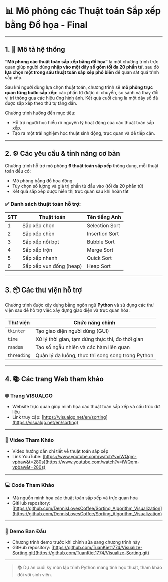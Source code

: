 # 📊 Mô phỏng các Thuật toán Sắp xếp bằng Đồ họa - Final

---

## 1. 📝 Mô tả hệ thống

**“Mô phỏng các thuật toán sắp xếp bằng đồ họa”** là một chương trình trực quan giúp người dùng **nhập vào một dãy số gồm tối đa 20 phần tử**, sau đó **lựa chọn một trong sáu thuật toán sắp xếp phổ biến** để quan sát quá trình sắp xếp.

Sau khi người dùng lựa chọn thuật toán, chương trình sẽ **mô phỏng trực quan từng bước sắp xếp**: các phần tử được di chuyển, so sánh và thay đổi vị trí thông qua các hiệu ứng hình ảnh. Kết quả cuối cùng là một dãy số đã được sắp xếp theo thứ tự tăng dần.

Chương trình hướng đến mục tiêu:
- Hỗ trợ người học hiểu rõ nguyên lý hoạt động của các thuật toán sắp xếp.
- Tạo ra một trải nghiệm học thuật sinh động, trực quan và dễ tiếp cận.

---

## 2. ⚙️ Các yêu cầu & tính năng cơ bản

Chương trình hỗ trợ mô phỏng **6 thuật toán sắp xếp** thông dụng, mỗi thuật toán đều có:
- Mô phỏng bằng đồ họa động
- Tùy chọn số lượng và giá trị phần tử đầu vào (tối đa 20 phần tử)
- Kết quả sắp xếp được hiển thị trực quan sau khi hoàn tất

### ✅ Danh sách thuật toán hỗ trợ:

| STT | Thuật toán                 | Tên tiếng Anh         |
|-----|----------------------------|------------------------|
| 1   | Sắp xếp chọn               | Selection Sort         |
| 2   | Sắp xếp chèn               | Insertion Sort         |
| 3   | Sắp xếp nổi bọt            | Bubble Sort            |
| 4   | Sắp xếp trộn               | Merge Sort             |
| 5   | Sắp xếp nhanh              | Quick Sort             |
| 6   | Sắp xếp vun đống (heap)    | Heap Sort              |

---

## 3. 📦 Các thư viện hỗ trợ

Chương trình được xây dựng bằng ngôn ngữ **Python** và sử dụng các thư viện sau để hỗ trợ việc xây dựng giao diện và trực quan hóa:

| Thư viện    | Chức năng chính                                    | 
|-------------|---------------------------------------------------|
| `tkinter`   | Tạo giao diện người dùng (GUI)                     | 
| `time`      | Xử lý thời gian, tạm dừng thực thi, đo thời gian  |
| `random`    | Tạo số ngẫu nhiên và các hàm liên quan            | 
| `threading` | Quản lý đa luồng, thực thi song song trong Python | 

---
## 4. 📚 Các trang Web tham khảo
### 🌐 Trang VISUALGO
- Website trực quan giúp minh họa các thuật toán sắp xếp và cấu trúc dữ liệu
- Link truy cập: [https://visualgo.net/en/sorting](https://visualgo.net/en/sorting)

---

### 🎥 Video Tham Khảo
- Video hướng dẫn chi tiết về thuật toán sắp xếp
- Link YouTube: [https://www.youtube.com/watch?v=iWQqm-vpbaw&t=280s](https://www.youtube.com/watch?v=iWQqm-vpbaw&t=280s)

---

### 💻 Code Tham Khảo
- Mã nguồn minh họa các thuật toán sắp xếp và trực quan hóa
- GitHub repository: [https://github.com/DennisLovesCoffee/Sorting_Algorithm_Visualization](https://github.com/DennisLovesCoffee/Sorting_Algorithm_Visualization)

---

### 💾 Demo Ban Đầu
- Chương trình demo trước khi chỉnh sữa sang chương trình này
- GitHub repository: [https://github.com/TuanKiet1774/Visualize-Sorting.git](https://github.com/TuanKiet1774/Visualize-Sorting.git)

---

> 📚 Dự án cuối kỳ môn lập trình Python mang tính học thuật, tham khảo đối với sinh viên.
